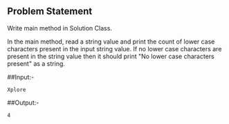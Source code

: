## Problem Statement

Write main method in Solution Class.

In the main method, read a string value and print the count of lower case characters present in the input string value.
If no lower case characters are present in the string value then it should print "No lower case characters present" as a string.

##Input:-

    Xplore

##Output:-

    4

